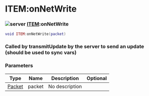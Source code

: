# ITEM:onNetWrite

### ![server](../../home/scripted\_item/.gitbook/assets/server.png) [ITEM](../../home/scripted\_item/home/ITEM/):onNetWrite

```lua
void ITEM:onNetWrite(packet)
```

### Called by transmitUpdate by the server to send an update (should be used to sync vars)

### Parameters

| Type                                             | Name   | Description    | Optional |
| ------------------------------------------------ | ------ | -------------- | -------: |
| [Packet](../../home/scripted\_item/home/Packet/) | packet | No description |          |
